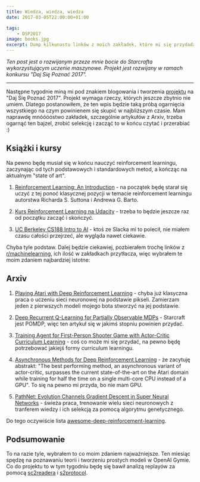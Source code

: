```yaml
---
title: Wiedza, wiedza, wiedza
date: 2017-03-05T22:00:00+01:00

tags:
    - DSP2017
image: books.jpg
excerpt: Dump kilkunastu linków z moich zakładek, które mi się przydadzą w projekcie, a także plany na przyszłość.
---
```

*Ten post jest o rozwijanym przeze mnie bocie do Starcrafta wykorzystującym uczenie maszynowe. Projekt jest rozwijany w ramach konkursu "Daj Się Poznać 2017".*

---

Następne tygodnie miną mi pod znakiem blogowania i tworzenia [projektu](https://github.com/dloranc/starcraft-ai) na "Daj Się Poznać 2017". Projekt wymaga rzeczy, których jeszcze zbytnio nie umiem. Dlatego postanowiłem, że ten wpis będzie taką próbą ogarnięcia wszystkiego na czym powinienem się skupić w najbliższym czasie. Mam naprawdę mnóóóóstwo zakładek, szczególnie artykułów z Arxiv, trzeba ogarnąć ten bajzel, zrobić selekcję i zacząć to w końcu czytać i przerabiać :)

## Książki i kursy

Na pewno będę musiał się w końcu nauczyć reinforcement learningu, zaczynając od tych podstawowych i standardowych metod, a kończąc na aktualnym "state of art".

1. [Reinforcement Learning: An Introduction](http://webdocs.cs.ualberta.ca/~sutton/book/the-book-2nd.html) - na początek będę starał się uczyć z tej ponoć klasycznej pozycji w temacie reinforcement learningu autorstwa Richarda S. Suttona i Andrewa G. Barto.

2. [Kurs Reinforcement Learning na Udacity](https://www.udacity.com/course/reinforcement-learning--ud600) - trzeba to będzie jeszcze raz od początku zacząć i skończyć.

3. [UC Berkeley CS188 Intro to AI](http://ai.berkeley.edu/home.html) - ktoś ze Slacka mi to polecił, nie miałem czasu całości przejrzeć, ale wygląda nawet ciekawie.

Chyba tyle podstaw. Dalej będzie ciekawiej, pozbierałem trochę linków z [r/machinelearning](https://reddit.com/r/MachineLearning/), ich ilość w zakładkach przytłacza, więc wybrałem te moim zdaniem najbardziej istotne:

## Arxiv

1. [Playing Atari with Deep Reinforcement Learning](https://arxiv.org/abs/1312.5602) - chyba już klasyczna praca o uczeniu sieci neuronowej na podstawie pikseli. Zamierzam jeden z pierwszych modeli mojego bota stworzyć na jej podstawie.

2. [Deep Recurrent Q-Learning for Partially Observable MDPs](https://arxiv.org/abs/1507.06527) - Starcraft jest POMDP, więc ten artykuł się w jakimś stopniu powinien przydać.

3. [Training Agent for First-Person Shooter Game with Actor-Critic Curriculum Learning](https://openreview.net/pdf?id=Hk3mPK5gg) - coś co może mi się przydać, na pewno będę potrzebować jakiejś formy curriculum learningu.

4. [Asynchronous Methods for Deep Reinforcement Learning](https://arxiv.org/abs/1602.01783) - że zacytuję abstrakt: "The best performing method, an asynchronous variant of actor-critic, surpasses the current state-of-the-art on the Atari domain while training for half the time on a single multi-core CPU instead of a GPU". To się na pewno mi przyda, bo nie mam GPU.

5. [PathNet: Evolution Channels Gradient Descent in Super Neural Networks](https://arxiv.org/abs/1701.08734) - świeża praca, trenowanie wielu sieci neuronowych z tranferem wiedzy i ich selekcją za pomocą algorytmu genetycznego.

Do tego oczywiście lista [awesome-deep-reinforcement-learning](https://github.com/williamd4112/awesome-deep-reinforcement-learning).

## Podsumowanie

To na razie tyle, wybrałem to co moim zdaniem najważniejsze. Ten miesiąc spędzę na poznawaniu teorii i tworzeniu prostych modeli w OpenAI Gymie. Co do projektu to w tym tygodniu będę się bawił analizą replayów za pomocą [sc2readera](https://github.com/GraylinKim/sc2reader) i [s2protocol](https://github.com/Blizzard/s2protocol).